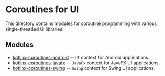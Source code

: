 # Coroutines for UI

This directory contains modules for coroutine programming with various single-threaded UI libraries:

## Modules

* [kotlinx-coroutines-android](kotlinx-coroutines-android/README.md) -- `UI` context for Android applications.
* [kotlinx-coroutines-javafx](kotlinx-coroutines-javafx/README.md) -- `JavaFx` context for JavaFX UI applications.
* [kotlinx-coroutines-swing](kotlinx-coroutines-swing/README.md) -- `Swing` context for Swing UI applications.
